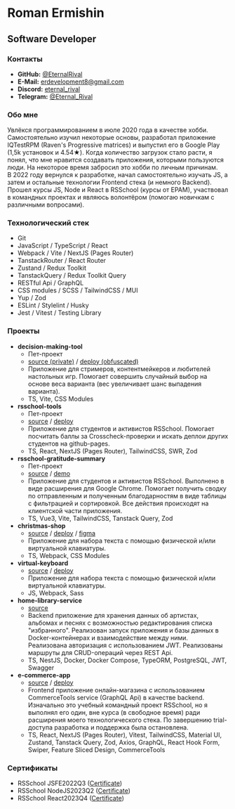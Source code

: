 # Roman Ermishin

## Software Developer

### Контакты

- **GitHub:** [@EternalRival](https://github.com/EternalRival/)
- **E-Mail:** [erdevelopment8@gmail.com](mailto:erdevelopment8@gmail.com)
- **Discord:** [eternal_rival](https://discordapp.com/users/392430817625899008)
- **Telegram:** [@Eternal_Rival](https://t.me/Eternal_Rival)

### Обо мне

Увлёкся программированием в июле 2020 года в качестве хобби. Самостоятельно изучил некоторые основы, разработал приложение IQTestRPM (Raven's Progressive matrices) и выпустил его в Google Play (1,5k установок и 4.54★). Когда количество загрузок стало расти, я понял, что мне нравится создавать приложения, которыми пользуются люди. На некоторое время забросил это хобби по личным причинам.  
В 2022 году вернулся к разработке, начал самостоятельно изучать JS, а затем и остальные технологии Frontend стека (и немного Backend).  
Прошел курсы JS, Node и React в RSSchool (курсы от EPAM), участвовал в командных проектах и являюсь волонтёром (помогаю новичкам с различными вопросами).

### Технологический стек

- Git
- JavaScript / TypeScript / React
- Webpack / Vite / NextJS (Pages Router)
- TanstackRouter / React Router
- Zustand / Redux Toolkit
- TanstackQuery / Redux Toolkit Query
- RESTful Api / GraphQL
- CSS modules / SCSS / TailwindCSS / MUI
- Yup / Zod
- ESLint / Stylelint / Husky
- Jest / Vitest / Testing Library

### Проекты

- **decision-making-tool**
  - Пет-проект
  - [source (private)](https://github.com/EternalRival/decision-making-tool) / [deploy (obfuscated)](https://er-dmt-demo.netlify.app/)
  - Приложение для стримеров, контентмейкеров и любителей настольных игр. Помогает совершить случайный выбор на основе веса варианта (вес увеличивает шанс выпадения варианта).
  - TS, Vite, CSS Modules
- **rsschool-tools**
  - Пет-проект
  - [source](https://github.com/EternalRival/er-rsschool-tools) / [deploy](https://er-rsschool-tools.vercel.app/)
  - Приложение для студентов и активистов RSSchool. Помогает посчитать баллы за Crosscheck-проверки и искать деплои других студентов на github-pages.
  - TS, React, NextJS (Pages Router), TailwindCSS, SWR, Zod
- **rsschool-gratitude-summary**
  - Пет-проект
  - [source](https://github.com/EternalRival/rsschool-gratitude-summary) / [demo](https://github.com/user-attachments/assets/87eed618-56c0-418a-87df-ad470daa5076)
  - Приложение для студентов и активистов RSSchool. Выполнено в виде расширения для Google Chrome. Помогает получить сводку по отправленным и полученным благодарностям в виде таблицы с фильтрацией и сортировкой. Все действия происходят на клиентской части приложения.
  - TS, Vue3, Vite, TailwindCSS, Tanstack Query, Zod
- **christmas-shop**
  - [source](https://github.com/EternalRival/christmas-shop) / [deploy](https://er-xmas-shop.netlify.app/) / [figma](https://www.figma.com/design/zTB01BwWZVoXYK5atH3eZT/Cristmas-Shop)
  - Приложение для набора текста с помощью физической и/или виртуальной клавиатуры.
  - TS, Webpack, CSS Modules
- **virtual-keyboard**
  - [source](https://github.com/EternalRival/virtual-keyboard) / [deploy](https://eternalrival.github.io/virtual-keyboard/)
  - Приложение для набора текста с помощью физической и/или виртуальной клавиатуры.
  - JS, Webpack, Sass
- **home-library-service**
  - [source](https://github.com/EternalRival/RSSchool-NodeJS2023Q2/tree/main/07-home-library-service)
  - Backend приложение для хранения данных об артистах, альбомах и песнях с возможностью редактирования списка "избранного". Реализован запуск приложения и базы данных в Docker-контейнерах и взаимодействие между ними. Реализована авторизация с использованием JWT. Реализованы маршруты для CRUD-операций через REST Api.
  - TS, NestJS, Docker, Docker Compose, TypeORM, PostgreSQL, JWT, Swagger
- **e-commerce-app**
  - [source](https://github.com/EternalRival/eCommerce) / [deploy](https://er-e-commerce-app.vercel.app/)
  - Frontend приложение онлайн-магазина с использованием CommerceTools service (GraphQL Api) в качестве backend. Изначально это учебный командный проект RSSchool, но я выполнял его один, вне курса (в свободное время) ради расширения моего технологического стека. По завершению trial-доступа разработка и поддержка была остановлена.
  - TS, React, NextJS (Pages Router), Vitest, TailwindCSS, Material UI, Zustand, Tanstack Query, Zod, Axios, GraphQL, React Hook Form, Swiper, Feature Sliced Design, CommerceTools

### Сертификаты

- RSSchool JSFE2022Q3 ([Certificate](https://app.rs.school/certificate/yuh2boy4))
- RSSchool NodeJS2023Q2 ([Certificate](https://app.rs.school/certificate/syc0x9nh))
- RSSchool React2023Q4 ([Certificate](https://app.rs.school/certificate/zvg9ydl2))
